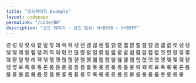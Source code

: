```yaml
---
title: "코드페이지 Example"
layout: codepage
permalink: "/code/B8"
description: "코드 페이지 - 코드 범위: U+B800 ~ U+B8FF"
---
```


<span class="character">렀</span>
<span class="character">렁</span>
<span class="character">렂</span>
<span class="character">렃</span>
<span class="character">렄</span>
<span class="character">렅</span>
<span class="character">렆</span>
<span class="character">렇</span>
<span class="character">레</span>
<span class="character">렉</span>
<span class="character">렊</span>
<span class="character">렋</span>
<span class="character">렌</span>
<span class="character">렍</span>
<span class="character">렎</span>
<span class="character">렏</span>
<span class="character">렐</span>
<span class="character">렑</span>
<span class="character">렒</span>
<span class="character">렓</span>
<span class="character">렔</span>
<span class="character">렕</span>
<span class="character">렖</span>
<span class="character">렗</span>
<span class="character">렘</span>
<span class="character">렙</span>
<span class="character">렚</span>
<span class="character">렛</span>
<span class="character">렜</span>
<span class="character">렝</span>
<span class="character">렞</span>
<span class="character">렟</span>
<span class="character">렠</span>
<span class="character">렡</span>
<span class="character">렢</span>
<span class="character">렣</span>
<span class="character">려</span>
<span class="character">력</span>
<span class="character">렦</span>
<span class="character">렧</span>
<span class="character">련</span>
<span class="character">렩</span>
<span class="character">렪</span>
<span class="character">렫</span>
<span class="character">렬</span>
<span class="character">렭</span>
<span class="character">렮</span>
<span class="character">렯</span>
<span class="character">렰</span>
<span class="character">렱</span>
<span class="character">렲</span>
<span class="character">렳</span>
<span class="character">렴</span>
<span class="character">렵</span>
<span class="character">렶</span>
<span class="character">렷</span>
<span class="character">렸</span>
<span class="character">령</span>
<span class="character">렺</span>
<span class="character">렻</span>
<span class="character">렼</span>
<span class="character">렽</span>
<span class="character">렾</span>
<span class="character">렿</span>
<span class="character">례</span>
<span class="character">롁</span>
<span class="character">롂</span>
<span class="character">롃</span>
<span class="character">롄</span>
<span class="character">롅</span>
<span class="character">롆</span>
<span class="character">롇</span>
<span class="character">롈</span>
<span class="character">롉</span>
<span class="character">롊</span>
<span class="character">롋</span>
<span class="character">롌</span>
<span class="character">롍</span>
<span class="character">롎</span>
<span class="character">롏</span>
<span class="character">롐</span>
<span class="character">롑</span>
<span class="character">롒</span>
<span class="character">롓</span>
<span class="character">롔</span>
<span class="character">롕</span>
<span class="character">롖</span>
<span class="character">롗</span>
<span class="character">롘</span>
<span class="character">롙</span>
<span class="character">롚</span>
<span class="character">롛</span>
<span class="character">로</span>
<span class="character">록</span>
<span class="character">롞</span>
<span class="character">롟</span>
<span class="character">론</span>
<span class="character">롡</span>
<span class="character">롢</span>
<span class="character">롣</span>
<span class="character">롤</span>
<span class="code tofu"></span>
<span class="code tofu"></span>
<span class="code tofu"></span>
<span class="code tofu"></span>
<span class="code tofu"></span>
<span class="code tofu"></span>
<span class="code tofu"></span>
<span class="character">롬</span>
<span class="character">롭</span>
<span class="character">롮</span>
<span class="character">롯</span>
<span class="character">롰</span>
<span class="character">롱</span>
<span class="character">롲</span>
<span class="code tofu"></span>
<span class="character">롴</span>
<span class="code tofu"></span>
<span class="character">롶</span>
<span class="character">롷</span>
<span class="character">롸</span>
<span class="code tofu"></span>
<span class="code tofu"></span>
<span class="code tofu"></span>
<span class="code tofu"></span>
<span class="code tofu"></span>
<span class="code tofu"></span>
<span class="code tofu"></span>
<span class="code tofu"></span>
<span class="code tofu"></span>
<span class="code tofu"></span>
<span class="code tofu"></span>
<span class="code tofu"></span>
<span class="code tofu"></span>
<span class="code tofu"></span>
<span class="code tofu"></span>
<span class="code tofu"></span>
<span class="code tofu"></span>
<span class="code tofu"></span>
<span class="code tofu"></span>
<span class="code tofu"></span>
<span class="code tofu"></span>
<span class="code tofu"></span>
<span class="code tofu"></span>
<span class="code tofu"></span>
<span class="code tofu"></span>
<span class="code tofu"></span>
<span class="code tofu"></span>
<span class="character">뢔</span>
<span class="code tofu"></span>
<span class="code tofu"></span>
<span class="code tofu"></span>
<span class="code tofu"></span>
<span class="code tofu"></span>
<span class="code tofu"></span>
<span class="code tofu"></span>
<span class="code tofu"></span>
<span class="code tofu"></span>
<span class="code tofu"></span>
<span class="code tofu"></span>
<span class="code tofu"></span>
<span class="code tofu"></span>
<span class="code tofu"></span>
<span class="code tofu"></span>
<span class="code tofu"></span>
<span class="code tofu"></span>
<span class="code tofu"></span>
<span class="code tofu"></span>
<span class="code tofu"></span>
<span class="code tofu"></span>
<span class="code tofu"></span>
<span class="code tofu"></span>
<span class="code tofu"></span>
<span class="code tofu"></span>
<span class="code tofu"></span>
<span class="code tofu"></span>
<span class="character">뢰</span>
<span class="code tofu"></span>
<span class="code tofu"></span>
<span class="code tofu"></span>
<span class="code tofu"></span>
<span class="code tofu"></span>
<span class="code tofu"></span>
<span class="code tofu"></span>
<span class="code tofu"></span>
<span class="code tofu"></span>
<span class="code tofu"></span>
<span class="code tofu"></span>
<span class="code tofu"></span>
<span class="code tofu"></span>
<span class="code tofu"></span>
<span class="code tofu"></span>
<span class="code tofu"></span>
<span class="code tofu"></span>
<span class="code tofu"></span>
<span class="code tofu"></span>
<span class="code tofu"></span>
<span class="code tofu"></span>
<span class="code tofu"></span>
<span class="code tofu"></span>
<span class="code tofu"></span>
<span class="code tofu"></span>
<span class="code tofu"></span>
<span class="code tofu"></span>
<span class="character">료</span>
<span class="character">룍</span>
<span class="character">룎</span>
<span class="character">룏</span>
<span class="character">룐</span>
<span class="character">룑</span>
<span class="character">룒</span>
<span class="character">룓</span>
<span class="character">룔</span>
<span class="code tofu"></span>
<span class="code tofu"></span>
<span class="code tofu"></span>
<span class="code tofu"></span>
<span class="code tofu"></span>
<span class="code tofu"></span>
<span class="code tofu"></span>
<span class="character">룜</span>
<span class="character">룝</span>
<span class="character">룞</span>
<span class="character">룟</span>
<span class="character">룠</span>
<span class="character">룡</span>
<span class="character">룢</span>
<span class="code tofu"></span>
<span class="character">룤</span>
<span class="code tofu"></span>
<span class="character">룦</span>
<span class="character">룧</span>
<span class="character">루</span>
<span class="character">룩</span>
<span class="character">룪</span>
<span class="character">룫</span>
<span class="character">룬</span>
<span class="character">룭</span>
<span class="character">룮</span>
<span class="character">룯</span>
<span class="character">룰</span>
<span class="code tofu"></span>
<span class="code tofu"></span>
<span class="code tofu"></span>
<span class="code tofu"></span>
<span class="code tofu"></span>
<span class="code tofu"></span>
<span class="code tofu"></span>
<span class="character">룸</span>
<span class="character">룹</span>
<span class="character">룺</span>
<span class="character">룻</span>
<span class="character">룼</span>
<span class="character">룽</span>
<span class="character">룾</span>
<span class="code tofu"></span>